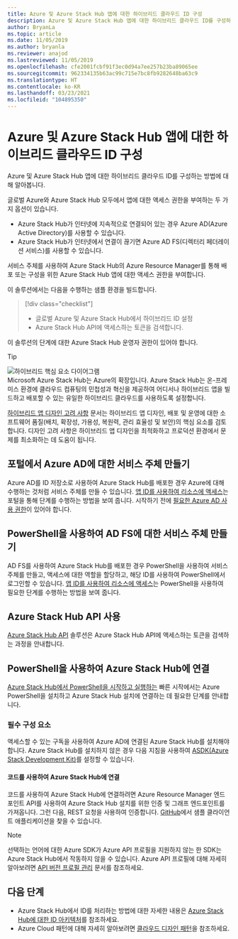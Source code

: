 ```yaml
---
title: Azure 및 Azure Stack Hub 앱에 대한 하이브리드 클라우드 ID 구성
description: Azure 및 Azure Stack Hub 앱에 대한 하이브리드 클라우드 ID를 구성하는 방법에 대해 알아봅니다.
author: BryanLa
ms.topic: article
ms.date: 11/05/2019
ms.author: bryanla
ms.reviewer: anajod
ms.lastreviewed: 11/05/2019
ms.openlocfilehash: cfe2001fcbf91f3ec0d94a7ee257b23ba89065ee
ms.sourcegitcommit: 962334135b63ac99c715e7bc8fb9282648ba63c9
ms.translationtype: HT
ms.contentlocale: ko-KR
ms.lasthandoff: 03/23/2021
ms.locfileid: "104895350"
---
```

# <a name="configure-hybrid-cloud-identity-for-azure-and-azure-stack-hub-apps"></a>Azure 및 Azure Stack Hub 앱에 대한 하이브리드 클라우드 ID 구성

Azure 및 Azure Stack Hub 앱에 대한 하이브리드 클라우드 ID를 구성하는 방법에 대해 알아봅니다.

글로벌 Azure와 Azure Stack Hub 모두에서 앱에 대한 액세스 권한을 부여하는 두 가지 옵션이 있습니다.

 * Azure Stack Hub가 인터넷에 지속적으로 연결되어 있는 경우 Azure AD(Azure Active Directory)를 사용할 수 있습니다.
 * Azure Stack Hub가 인터넷에서 연결이 끊기면 Azure AD FS(디렉터리 페더레이션 서비스)를 사용할 수 있습니다.

서비스 주체를 사용하여 Azure Stack Hub의 Azure Resource Manager를 통해 배포 또는 구성을 위한 Azure Stack Hub 앱에 대한 액세스 권한을 부여합니다.

이 솔루션에서는 다음을 수행하는 샘플 환경을 빌드합니다.

> [!div class="checklist"]
> - 글로벌 Azure 및 Azure Stack Hub에서 하이브리드 ID 설정
> - Azure Stack Hub API에 액세스하는 토큰을 검색합니다.

이 솔루션의 단계에 대한 Azure Stack Hub 운영자 권한이 있어야 합니다.

> [!Tip]  
> ![하이브리드 핵심 요소 다이어그램](./media/solution-deployment-guide-cross-cloud-scaling/hybrid-pillars.png)  
> Microsoft Azure Stack Hub는 Azure의 확장입니다. Azure Stack Hub는 온-프레미스 환경에 클라우드 컴퓨팅의 민첩성과 혁신을 제공하여 어디서나 하이브리드 앱을 빌드하고 배포할 수 있는 유일한 하이브리드 클라우드를 사용하도록 설정합니다.  
> 
> [하이브리드 앱 디자인 고려 사항](overview-app-design-considerations.md) 문서는 하이브리드 앱 디자인, 배포 및 운영에 대한 소프트웨어 품질(배치, 확장성, 가용성, 복원력, 관리 효율성 및 보안)의 핵심 요소를 검토합니다. 디자인 고려 사항은 하이브리드 앱 디자인을 최적화하고 프로덕션 환경에서 문제를 최소화하는 데 도움이 됩니다.

## <a name="create-a-service-principal-for-azure-ad-in-the-portal"></a>포털에서 Azure AD에 대한 서비스 주체 만들기

Azure AD를 ID 저장소로 사용하여 Azure Stack Hub를 배포한 경우 Azure에 대해 수행하는 것처럼 서비스 주체를 만들 수 있습니다. [앱 ID를 사용하여 리소스에 액세스](/azure-stack/operator/azure-stack-create-service-principals#manage-an-azure-ad-app-identity)는 포털을 통해 단계를 수행하는 방법을 보여 줍니다. 시작하기 전에 [필요한 Azure AD 사용 권한](/azure/azure-resource-manager/resource-group-create-service-principal-portal#required-permissions)이 있어야 합니다.

## <a name="create-a-service-principal-for-ad-fs-using-powershell"></a>PowerShell을 사용하여 AD FS에 대한 서비스 주체 만들기

AD FS를 사용하여 Azure Stack Hub를 배포한 경우 PowerShell을 사용하여 서비스 주체를 만들고, 액세스에 대한 역할을 할당하고, 해당 ID를 사용하여 PowerShell에서 로그인할 수 있습니다. [앱 ID를 사용하여 리소스에 액세스](/azure-stack/operator/azure-stack-create-service-principals#manage-an-ad-fs-app-identity)는 PowerShell을 사용하여 필요한 단계를 수행하는 방법을 보여 줍니다.

## <a name="using-the-azure-stack-hub-api"></a>Azure Stack Hub API 사용

[Azure Stack Hub API](/azure-stack/user/azure-stack-rest-api-use) 솔루션은 Azure Stack Hub API에 액세스하는 토큰을 검색하는 과정을 안내합니다.

## <a name="connect-to-azure-stack-hub-using-powershell"></a>PowerShell을 사용하여 Azure Stack Hub에 연결

[Azure Stack Hub에서 PowerShell을 시작하고 실행하는](/azure-stack/operator/azure-stack-powershell-install) 빠른 시작에서는 Azure PowerShell을 설치하고 Azure Stack Hub 설치에 연결하는 데 필요한 단계를 안내합니다.

### <a name="prerequisites"></a>필수 구성 요소

액세스할 수 있는 구독을 사용하여 Azure AD에 연결된 Azure Stack Hub를 설치해야 합니다. Azure Stack Hub를 설치하지 않은 경우 다음 지침을 사용하여 [ASDK(Azure Stack Development Kit)](/azure-stack/asdk/asdk-install)를 설정할 수 있습니다.

#### <a name="connect-to-azure-stack-hub-using-code"></a>코드를 사용하여 Azure Stack Hub에 연결

코드를 사용하여 Azure Stack Hub에 연결하려면 Azure Resource Manager 엔드포인트 API를 사용하여 Azure Stack Hub 설치를 위한 인증 및 그래프 엔드포인트를 가져옵니다. 그런 다음, REST 요청을 사용하여 인증합니다. [GitHub](https://github.com/shriramnat/HybridARMApplication)에서 샘플 클라이언트 애플리케이션을 찾을 수 있습니다.

>[!Note]
>선택하는 언어에 대한 Azure SDK가 Azure API 프로필을 지원하지 않는 한 SDK는 Azure Stack Hub에서 작동하지 않을 수 있습니다. Azure API 프로필에 대해 자세히 알아보려면 [API 버전 프로필 관리](/azure-stack/user/azure-stack-version-profiles) 문서를 참조하세요.

## <a name="next-steps"></a>다음 단계

- Azure Stack Hub에서 ID를 처리하는 방법에 대한 자세한 내용은 [Azure Stack Hub에 대한 ID 아키텍처](/azure-stack/operator/azure-stack-identity-architecture)를 참조하세요.
- Azure Cloud 패턴에 대해 자세히 알아보려면 [클라우드 디자인 패턴](/azure/architecture/patterns)을 참조하세요.
